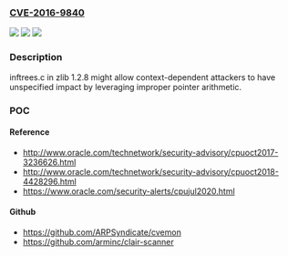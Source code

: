 ### [CVE-2016-9840](https://cve.mitre.org/cgi-bin/cvename.cgi?name=CVE-2016-9840)
![](https://img.shields.io/static/v1?label=Product&message=n%2Fa&color=blue)
![](https://img.shields.io/static/v1?label=Version&message=n%2Fa&color=blue)
![](https://img.shields.io/static/v1?label=Vulnerability&message=n%2Fa&color=brighgreen)

### Description

inftrees.c in zlib 1.2.8 might allow context-dependent attackers to have unspecified impact by leveraging improper pointer arithmetic.

### POC

#### Reference
- http://www.oracle.com/technetwork/security-advisory/cpuoct2017-3236626.html
- http://www.oracle.com/technetwork/security-advisory/cpuoct2018-4428296.html
- https://www.oracle.com/security-alerts/cpujul2020.html

#### Github
- https://github.com/ARPSyndicate/cvemon
- https://github.com/arminc/clair-scanner

